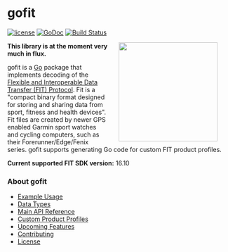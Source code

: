 # gofit

[![license](http://img.shields.io/badge/license-MIT-blue.svg)](https://github.com/tormoder/gofit/raw/master/LICENSE)
[![GoDoc](https://godoc.org/github.com/tormoder/gofit?status.svg)](https://godoc.org/github.com/tormoder/gofit)
[![Build Status](https://travis-ci.org/tormoder/gofit.svg?branch=master)](https://travis-ci.org/tormoder/gofit)

<img src="https://raw.githubusercontent.com/hackraft/gophericons/master/png/2.png" width="225" align="right" hspace="25" />

**This library is at the moment very much in flux.**

gofit is a [Go](http://www.golang.org/) package that implements decoding of the
[Flexible and Interoperable Data Transfer (FIT)
Protocol](http://www.thisisant.com/resources/fit). Fit is a "compact binary
format designed for storing and sharing data from sport, fitness and health
devices". Fit files are created by newer GPS enabled Garmin sport watches and
cycling computers, such as their Forerunner/Edge/Fenix series. gofit supports
generating Go code for custom FIT product profiles.

**Current supported FIT SDK version:** 16.10

### About gofit

- [Example Usage](https://github.com/tormoder/gofit/wiki/Example-Usage)
- [Data Types](https://github.com/tormoder/gofit/wiki/Data-Types)
- [Main API Reference](https://github.com/tormoder/gofit/wiki/Main-Api-Reference)
- [Custom Product Profiles](https://github.com/tormoder/gofit/wiki/Custom-Product-Profiles)
- [Upcoming Features](https://github.com/tormoder/gofit/wiki/Upcoming-Features)
- [Contributing](https://github.com/tormoder/gofit/blob/master/CONTRIBUTING.md)
- [License](https://github.com/tormoder/gofit/wiki/License)
